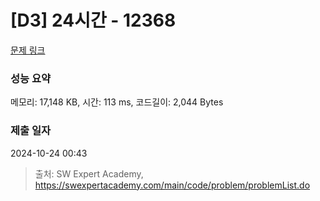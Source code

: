 # [D3] 24시간 - 12368 

[문제 링크](https://swexpertacademy.com/main/code/problem/problemDetail.do?contestProbId=AXsEBlLqedsDFARX) 

### 성능 요약

메모리: 17,148 KB, 시간: 113 ms, 코드길이: 2,044 Bytes

### 제출 일자

2024-10-24 00:43



> 출처: SW Expert Academy, https://swexpertacademy.com/main/code/problem/problemList.do